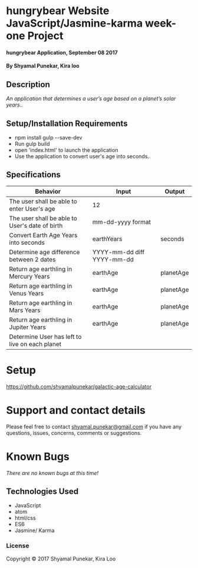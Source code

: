 # hungrybear Website JavaScript/Jasmine-karma week-one Project

#### hungrybear Application, September 08 2017

#### By Shyamal Punekar, Kira loo

## Description

_An application that determines a user’s age based on a planet’s solar years.._

## Setup/Installation Requirements
* npm install gulp --save-dev
* Run gulp build
* open 'index.html' to launch the application
* Use the application to convert user's age into seconds.

## Specifications

| Behavior      | Input | Output |
| ------------- | ------------- | ------------- |
| The user shall be able to enter User's age | 12 | | |
| The user shall be able to User's date of birth | mm-dd-yyyy format| | |
| Convert Earth Age Years into seconds| earthYears  | seconds |
| Determine age difference between 2 dates | YYYY-mm-dd diff YYYY-mm-dd| |
| Return age earthling in Mercury Years| earthAge | planetAge |
| Return age earthling in Venus Years| earthAge | planetAge |
| Return age earthling in Mars Years| earthAge | planetAge |
| Return age earthling in Jupiter Years| earthAge | planetAge |
| Determine User has left to live on each planet |  |  |

# Setup
  https://github.com/shyamalpunekar/galactic-age-calculator

# Support and contact details

  Please feel free to contact shyamal.punekar@gmail.com if you have any questions, issues, concerns, comments or suggestions.
# Known Bugs
_There are no known bugs at this time!_

## Technologies Used

* JavaScript
* atom
* html/css
* ES6
* Jasmine/ Karma

### License

Copyright &copy; 2017 Shyamal Punekar, Kira Loo
